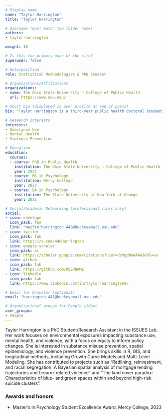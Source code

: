 ```yaml
---
# Display name
name: "Taylor Harrington"
title: "Taylor Harrington"

# Username (must match the folder name)
authors:
- taylor-harrington

weight: 10

# Is this the primary user of the site?
superuser: false

# Role/position
role: Statistical Methodologist & PhD Student

# Organizations/Affiliations
organizations:
- name: The Ohio State University — College of Public Health
  url: https://www.osu.edu/

# Short bio (displayed in user profile at end of posts)
bio: "Taylor Harrington is a third-year public health doctoral student whose research investigates substance use, mental health, and violence through an equity-focused lens to inform policy change."

# Research interests
interests:
- Substance Use
- Mental Health
- Violence Prevention

# Education
education:
  courses:
  - course: PhD in Public Health
    institution: The Ohio State University — College of Public Health
    year: 2027
  - course: MS in Psychology
    institution: Mercy College
    year: 2023
  - course: BA in Psychology
    institution: The State University of New York at Oswego
    year: 2021

# Social/Academic Networking (professional links only)
social:
- icon: envelope
  icon_pack: fas
  link: "mailto:harrington.448@buckeyemail.osu.edu"
- icon: twitter
  icon_pack: fab
  link: https://x.com/448Harrington
- icon: google-scholar
  icon_pack: ai
  link: https://scholar.google.com/citations?user=dcVgqWoAAAAJ&hl=en
- icon: github
  icon_pack: fab
  link: https://github.com/USERNAME
- icon: linkedin
  icon_pack: fab
  link: https://www.linkedin.com/in/taylor-harrington8/

# Email for Gravatar (optional)
email: "harrington.448@buckeyemail.osu.edu"

# Organizational groups for People widget
user_groups:
- People
---
```

Taylor Harrington is a PhD Student/Research Assistant in the ISSUES Lab. Her work focuses on environmental exposures impacting substance use, mental health, and violence, with a focus on equity to inform policy changes. She is interested in substance misuse prevention, spatial epidemiology, and violence prevention. She brings skills in R, GIS, and longitudinal methods, including Growth Curve Models and Multi-Level Modeling. She has contributed to projects such as “Redlining, reinvestment, and racial segregation: A Bayesian spatial analysis of mortgage lending trajectories and firearm-related violence” and “The land cover paradox: Characteristics of blue- and green spaces within and beyond high-risk suicide clusters”.

### Awards and honors
* Master’s in Psychology Student Excellence Award, Mercy College, 2023
